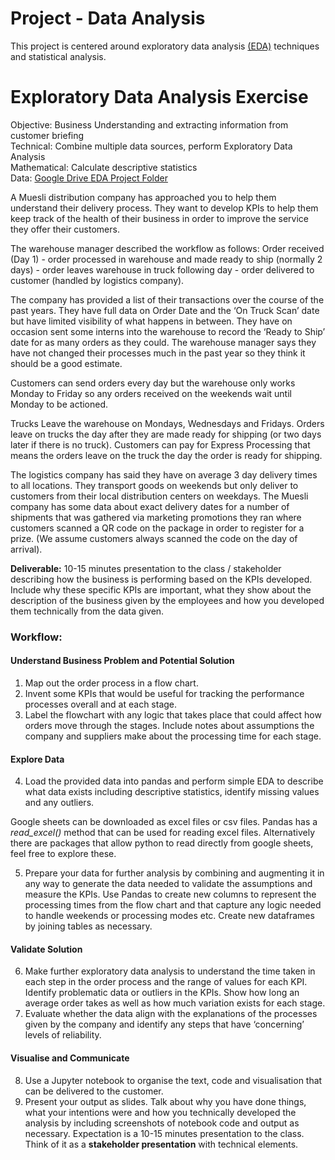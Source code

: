 # Project - Data Analysis

This project is centered around exploratory data 
analysis [(EDA)](Terezas_EDA_Checklist.pdf) techniques and statistical analysis.


# Exploratory Data Analysis Exercise

Objective: Business Understanding and extracting information from customer briefing  
Technical: Combine multiple data sources, perform Exploratory Data Analysis   
Mathematical: Calculate descriptive statistics  
Data: [Google Drive EDA Project Folder](https://docs.google.com/spreadsheets/d/1oa-XEiDQYjgYqqub_WUhRmKuOqLY8JGkkErog6D8eew/edit?usp=sharing)

A Muesli distribution company has approached you to help them understand their delivery process. They want to develop KPIs to help them keep track of the health of their business in order to improve the service they offer their customers.

The warehouse manager described the workflow as follows:
Order received (Day 1) - order processed in warehouse and made ready to ship (normally 2 days) - order leaves warehouse in truck following day - order delivered to customer (handled by logistics company).

The company has provided a list of their transactions over the course of the past years. They have full data on Order Date and the ‘On Truck Scan’ date but have limited visibility of what happens in between. They have on occasion sent some interns into the warehouse to record the ‘Ready to Ship’ date for as many orders as they could. The warehouse manager says they have not changed their processes much in the past year so they think it should be a good estimate. 

Customers can send orders every day but the warehouse only works Monday to Friday so any orders received on the weekends wait until Monday to be actioned.

Trucks Leave the warehouse on Mondays, Wednesdays and Fridays.
Orders leave on trucks the day after they are made ready for shipping (or two days later if there is no truck).
Customers can pay for Express Processing that means the orders leave on the truck the day the order is ready for shipping.

The logistics company has said they have on average 3 day delivery times to all locations. They transport goods on weekends but only deliver to customers from their local distribution centers on weekdays. The Muesli company has some data about exact delivery dates for a number of shipments that was gathered via marketing promotions they ran where customers scanned a QR code on the package in order to register for a prize. (We assume customers always scanned the code on the day of arrival).

**Deliverable:** 10-15 minutes presentation to the class / stakeholder describing how the business is performing based on the KPIs developed. Include why these specific KPIs are important, what they show about the description of the business given by the employees and how you developed them technically from the data given.

### Workflow:   
#### Understand Business Problem and Potential Solution
1. Map out the order process in a flow chart. 
2. Invent some KPIs that would be useful for tracking the performance processes overall and at each stage.
3. Label the flowchart with any logic that takes place that could affect how orders move through the stages. Include notes about assumptions the company and suppliers make about the processing time for each stage.  
#### Explore Data
4. Load the provided data into pandas and perform simple EDA to describe what data exists including descriptive statistics, identify missing values and any outliers.

Google sheets can be downloaded as excel files or csv files.
Pandas has a *read_excel()* method that can be used for reading excel files.
Alternatively there are packages that allow python to read directly from google sheets, feel free to explore these.  

5. Prepare your data for further analysis by combining and augmenting it in any way to generate the data needed to validate the assumptions and measure the KPIs. Use Pandas to create new columns to represent the processing times from the flow chart and that capture any logic needed to handle weekends or processing modes etc. Create new dataframes by joining tables as necessary.
#### Validate Solution
6. Make further exploratory data analysis to understand the time taken in each step in the order process and the range of values for each KPI. Identify problematic data or outliers in the KPIs. Show how long an average order takes as well as how much variation exists for each stage. 
7. Evaluate whether the data align with the explanations of the processes given by the company and identify any steps that have ‘concerning’ levels of reliability.
#### Visualise and Communicate
8. Use a Jupyter notebook to organise the text, code and visualisation that can be delivered to the customer.
9. Present your output as slides. Talk about why you have done things, what your intentions were and how you technically developed the analysis by including screenshots of notebook code and output as necessary. Expectation is a 10-15 minutes presentation to the class. Think of it as a **stakeholder presentation** with technical elements.
  

